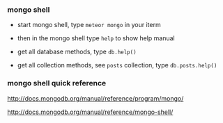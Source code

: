 ### mongo shell

* start mongo shell, type `meteor mongo` in your iterm

* then in the mongo shell type `help` to show help manual

* get all database methods, type `db.help()`

* get all collection methods, see `posts` collection, type `db.posts.help()`


### mongo shell quick reference

<http://docs.mongodb.org/manual/reference/program/mongo/>

<http://docs.mongodb.org/manual/reference/mongo-shell/>
